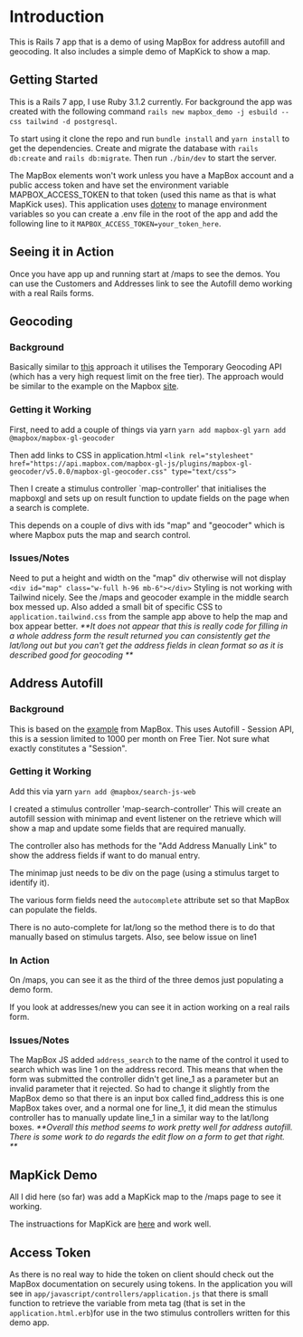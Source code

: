 # Introduction 
This is Rails 7 app that is a demo of using MapBox for address autofill and geocoding. It also includes a simple demo of MapKick to show a map.

## Getting Started
This is a Rails 7 app, I use Ruby 3.1.2 currently. For background the app was created with the following command `rails new mapbox_demo -j esbuild --css tailwind -d postgresql`. 

To start using it clone the repo and run `bundle install` and `yarn install` to get the dependencies.
Create and migrate the database with `rails db:create` and `rails db:migrate`.
Then run `./bin/dev` to start the server.

The MapBox elements won't work unless you have a MapBox account and a public access token and have set the environment variable MAPBOX_ACCESS_TOKEN to that token (used this name as that is what MapKick uses). This application uses [dotenv](https://github.com/bkeepers/dotenv) to manage environment variables so you can create a .env file in the root of the app and add the following line to it `MAPBOX_ACCESS_TOKEN=your_token_here`.

## Seeing it in Action
Once you have app up and running start at /maps to see the demos.
You can use the Customers and Addresses link to see the Autofill demo working with a real Rails forms.

## Geocoding

### Background 
Basically similar to [this](https://github.com/railsdrill/Episode-10-GeoSearch-with-Mapbox-and-Rails/tree/main) approach it utilises the Temporary Geocoding API (which has a very high request limit on the free tier). The approach would be similar to the example on the Mapbox [site](https://docs.mapbox.com/mapbox-gl-js/example/mapbox-gl-geocoder/).

### Getting it Working 
First, need to add a couple of things via yarn 
`yarn add mapbox-gl`
`yarn add @mapbox/mapbox-gl-geocoder`

Then add links to CSS in application.html 
`<link rel="stylesheet" href="https://api.mapbox.com/mapbox-gl-js/plugins/mapbox-gl-geocoder/v5.0.0/mapbox-gl-geocoder.css" type="text/css">`

Then I create a stimulus controller `map-controller' that initialises the mapboxgl and sets up on result function to update fields on the page when a search is complete. 

This depends on a couple of divs with ids "map" and "geocoder" which is where Mapbox puts the map and search control. 

### Issues/Notes
Need to put a height and width on the "map" div otherwise will not display `<div id="map" class="w-full h-96 mb-6"></div>`
Styling is not working with Tailwind nicely. See the /maps and geocoder example in the middle search box messed up.
Also added a small bit of specific CSS to `application.tailwind.css` from the sample app above to help the map and box appear better.
_**It does not appear that this is really code for filling in a whole address form the result returned you can consistently get the lat/long out but you can't get the address fields in clean format so as it is described good for geocoding **_
 
## Address Autofill

### Background 
This is based on the [example](https://docs.mapbox.com/mapbox-search-js/example/autofill-checkout-js/) from MapBox. This uses Autofill - Session API, this is a session limited to 1000 per month on Free Tier. Not sure what exactly constitutes a "Session". 

### Getting it Working 
Add this via yarn 
`yarn add @mapbox/search-js-web`

I created a stimulus controller 'map-search-controller' This will create an autofill session with minimap and event listener on the retrieve which will show a map and update some fields that are required manually. 

The controller also has methods for the "Add Address Manually Link" to show the address fields if want to do manual entry. 

The minimap just needs to be div on the page (using a stimulus target to identify it). 

The various form fields need the `autocomplete` attribute set so that MapBox can populate the fields. 

There is no auto-complete for lat/long so the method there is to do that manually based on stimulus targets. Also, see below issue on line1 

### In Action 
On /maps, you can see it as the third of the three demos just populating a demo form. 

If you look at addresses/new you can see it in action working on a real rails form. 

### Issues/Notes
The MapBox JS added `address_search` to the name of the control it used to search which was line 1 on the address record. This means that when the form was submitted the controller didn't get line_1 as a parameter but an invalid parameter that it rejected. So had to change it slightly from the MapBox demo so that there is an input box called find_address this is one MapBox takes over, and a normal one for line_1, it did mean the stimulus controller has to manually update line_1 in a similar way to the lat/long boxes. 
_**Overall this method seems to work pretty well for address autofill. There is some work to do regards the edit flow on a form to get that right. **_

## MapKick Demo

All I did here (so far) was add a MapKick map to the /maps page to see it working. 

The instruactions for MapKick are [here](https://github.com/ankane/mapkick) and work well.

## Access Token

As there is no real way to hide the token on client should check out the MapBox documentation on securely using tokens. In the application you will see in `app/javascript/controllers/application.js` that there is small function to retrieve the variable from meta tag (that is set in the `application.html.erb`)for use in the two stimulus controllers written for this demo app.